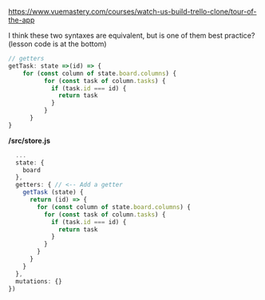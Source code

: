 https://www.vuemastery.com/courses/watch-us-build-trello-clone/tour-of-the-app

I think these two syntaxes are equivalent, but is one of them best practice? (lesson code is at the bottom)

```js
// getters
getTask: state =>(id) => {
    for (const column of state.board.columns) {
          for (const task of column.tasks) {
            if (task.id === id) {
              return task
            }
          }
      }
}
```

**/src/store.js**

```javascript
  ...
  state: {
    board
  },
  getters: { // <-- Add a getter
    getTask (state) {
      return (id) => {
        for (const column of state.board.columns) {
          for (const task of column.tasks) {
            if (task.id === id) {
              return task
            }
          }
        }
      }
    }
  },
  mutations: {}
})
```